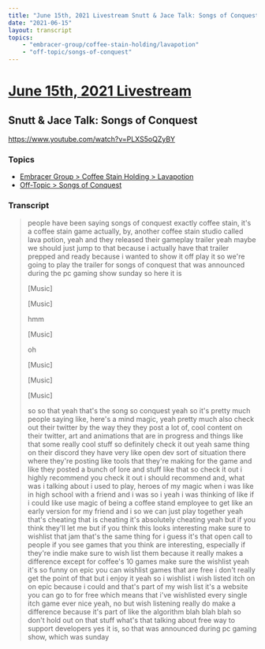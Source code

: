 ```yaml
---
title: "June 15th, 2021 Livestream Snutt & Jace Talk: Songs of Conquest"
date: "2021-06-15"
layout: transcript
topics:
    - "embracer-group/coffee-stain-holding/lavapotion"
    - "off-topic/songs-of-conquest"
---
```

# [June 15th, 2021 Livestream](../2021-06-15.md)
## Snutt & Jace Talk: Songs of Conquest
https://www.youtube.com/watch?v=PLXS5oQZyBY

### Topics
* [Embracer Group > Coffee Stain Holding > Lavapotion](../topics/embracer-group/coffee-stain-holding/lavapotion.md)
* [Off-Topic > Songs of Conquest](../topics/off-topic/songs-of-conquest.md)

### Transcript

> people have been saying songs of conquest exactly coffee stain, it's a coffee stain game actually, by, another coffee stain studio called lava potion, yeah and they released their gameplay trailer yeah maybe we should just jump to that because i actually have that trailer prepped and ready because i wanted to show it off play it so we're going to play the trailer for songs of conquest that was announced during the pc gaming show sunday so here it is
>
> [Music]
>
> [Music]
>
> hmm
>
> [Music]
>
> oh
>
> [Music]
>
> [Music]
>
> [Music]
>
> so so that yeah that's the song so conquest yeah so it's pretty much people saying like, here's a mind magic, yeah pretty much also check out their twitter by the way they they post a lot of, cool content on their twitter, art and animations that are in progress and things like that some really cool stuff so definitely check it out yeah same thing on their discord they have very like open dev sort of situation there where they're posting like tools that they're making for the game and like they posted a bunch of lore and stuff like that so check it out i highly recommend you check it out i should recommend and, what was i talking about i used to play, heroes of my magic when i was like in high school with a friend and i was so i yeah i was thinking of like if i could like use magic of being a coffee stand employee to get like an early version for my friend and i so we can just play together yeah that's cheating that is cheating it's absolutely cheating yeah but if you think they'll let me but if you think this looks interesting make sure to wishlist that jam that's the same thing for i guess it's that open call to people if you see games that you think are interesting, especially if they're indie make sure to wish list them because it really makes a difference except for coffee's 10 games make sure the wishlist yeah it's so funny on epic you can wishlist games that are free i don't really get the point of that but i enjoy it yeah so i wishlist i wish listed itch on on epic because i could and that's part of my wish list it's a website you can go to for free which means that i've wishlisted every single itch game ever nice yeah, no but wish listening really do make a difference because it's part of like the algorithm blah blah blah so don't hold out on that stuff what's that talking about free way to support developers yes it is, so that was announced during pc gaming show, which was sunday
